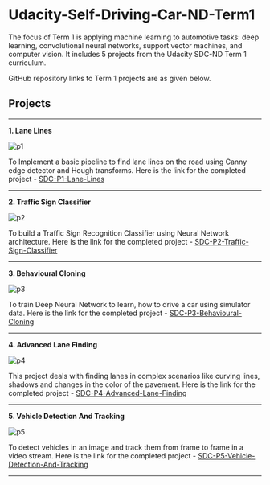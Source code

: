 # Udacity-Self-Driving-Car-ND-Term1
The focus of Term 1 is applying machine learning to automotive tasks: deep learning, convolutional neural networks, support vector machines, and computer vision. It includes 5 projects from the Udacity SDC-ND Term 1 curriculum. 

GitHub repository links to Term 1 projects are as given below.

## Projects

-------------

**1. Lane Lines**

![p1](https://cloud.githubusercontent.com/assets/17127066/24323532/e9d11890-119c-11e7-92e7-8ae0c259371c.png)

To Implement a basic pipeline to find lane lines on the road using Canny edge detector and Hough transforms. Here is the link for the completed project - [SDC-P1-Lane-Lines][1]

-------------

**2. Traffic Sign Classifier**

![p2](https://cloud.githubusercontent.com/assets/17127066/24323531/e9c9c28e-119c-11e7-9b32-8047bd0ec743.png)

To build a Traffic Sign Recognition Classifier using Neural Network architecture. Here is the link for the completed project - [SDC-P2-Traffic-Sign-Classifier][2]

-------------

**3. Behavioural Cloning**

![p3](https://cloud.githubusercontent.com/assets/17127066/24323530/e9c5cfe4-119c-11e7-88b6-aeee7fd1a140.png)

To train Deep Neural Network to learn, how to drive a car using simulator data. Here is the link for the completed project - [SDC-P3-Behavioural-Cloning][3]

-------------

**4. Advanced Lane Finding**

![p4](https://cloud.githubusercontent.com/assets/17127066/24323959/ba982440-11a3-11e7-8276-32a55b29f76e.png)

This project deals with finding lanes in complex scenarios like curving lines, shadows and changes in the color of the pavement. Here is the link for the completed project - [SDC-P4-Advanced-Lane-Finding][4]

-------------

**5. Vehicle Detection And Tracking**

![p5](https://cloud.githubusercontent.com/assets/17127066/24323958/ba93f564-11a3-11e7-94ee-24ba82dea804.png)

To detect vehicles in an image and track them from frame to frame in a video stream. Here is the link for the completed project - [SDC-P5-Vehicle-Detection-And-Tracking][5]

-------------


[1]: https://github.com/ra9hur/SDC-P1-Lane-Lines
[2]: https://github.com/ra9hur/SDC-P2-Traffic-Sign-Classifier
[3]: https://github.com/ra9hur/SDC-P3-Behavioural-Cloning
[4]: https://github.com/ra9hur/SDC-P4-Advanced-Lane-Finding
[5]: https://github.com/ra9hur/SDC-P5-Vehicle-Detection-And-Tracking



